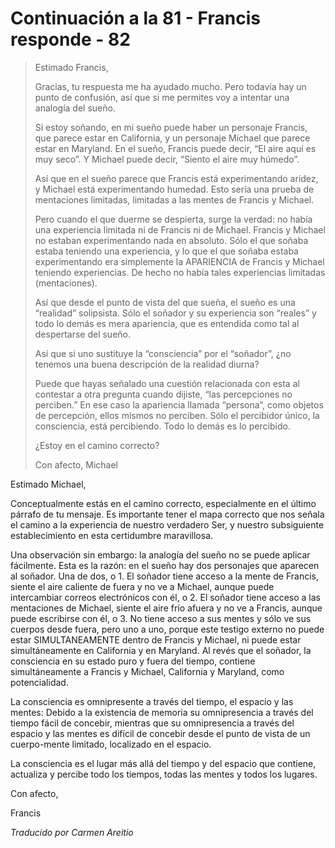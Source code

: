 # Continuación a la 81 - Francis responde - 82

>Estimado Francis,
>
>Gracias, tu respuesta me ha ayudado mucho. Pero todavía hay un punto de confusión, así que si me permites voy a intentar una analogía del sueño.
>
>Si estoy soñando, en mi sueño puede haber un personaje Francis, que parece estar en California, y un personaje Michael que parece estar en Maryland. En el sueño, Francis puede decir, “El aire aquí es muy seco”. Y Michael puede decir, “Siento el aire muy húmedo”.
>
>Así que en el sueño parece que Francis está experimentando aridez, y Michael está experimentando humedad. Esto sería una prueba de mentaciones limitadas, limitadas a las mentes de Francis y Michael.
>
>Pero cuando el que duerme se despierta, surge la verdad: no había una experiencia limitada ni de Francis ni de Michael. Francis y Michael no estaban experimentando nada en absoluto. Sólo el que soñaba estaba teniendo una experiencia, y lo que el que soñaba estaba experimentando era simplemente la APARIENCIA de Francis y Michael teniendo experiencias. De hecho no había tales experiencias limitadas (mentaciones).
>
>Así que desde el punto de vista del que sueña, el sueño es una “realidad” solipsista. Sólo el soñador y su experiencia son “reales” y todo lo demás es mera apariencia, que es entendida como tal al despertarse del sueño.
>
>Así que si uno sustituye la “consciencia” por el “soñador”, ¿no tenemos una buena descripción de la realidad diurna?
>
>Puede que hayas señalado una cuestión relacionada con esta al contestar a otra pregunta cuando dijiste, “las percepciones no perciben.” En ese caso la apariencia llamada “persona”, como objetos de percepción, ellos mismos no perciben. Sólo el percibidor único, la consciencia, está percibiendo. Todo lo demás es lo percibido.
>
>¿Estoy en el camino correcto?
>
>Con afecto, Michael

Estimado Michael,

Conceptualmente estás en el camino correcto, especialmente en el último párrafo de tu mensaje. Es importante tener el mapa correcto que nos señala el camino a la experiencia de nuestro verdadero Ser, y nuestro subsiguiente establecimiento en esta certidumbre maravillosa.

Una observación sin embargo: la analogía del sueño no se puede aplicar fácilmente. Esta es la razón: en el sueño hay dos personajes que aparecen al soñador. Una de dos, o 1. El soñador tiene acceso a la mente de Francis, siente el aire caliente de fuera y no ve a Michael, aunque puede intercambiar correos electrónicos con él, o 2. El soñador tiene acceso a las mentaciones de Michael, siente el aire frío afuera y no ve a Francis, aunque puede escribirse con él, o 3. No tiene acceso a sus mentes y sólo ve sus cuerpos desde fuera, pero uno a uno, porque este testigo externo no puede estar SIMULTANEAMENTE dentro de Francis y Michael, ni puede estar simultáneamente en California y en Maryland. Al revés que el soñador, la consciencia en su estado puro y fuera del tiempo, contiene simultáneamente a Francis y Michael, California y Maryland, como potencialidad.

La consciencia es omnipresente a través del tiempo, el espacio y las mentes: Debido a la existencia de memoria su omnipresencia a través del tiempo fácil de concebir, mientras que su omnipresencia a través del espacio y las mentes es difícil de concebir desde el punto de vista de un cuerpo-mente limitado, localizado en el espacio.

La consciencia es el lugar más allá del tiempo y del espacio que contiene, actualiza y percibe todo los tiempos, todas las mentes y todos los lugares.

Con afecto,

Francis

_Traducido por Carmen Areitio_

